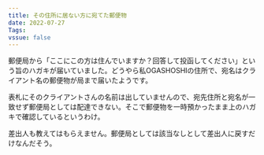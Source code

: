 ```yaml
---
title: その住所に居ない方に宛てた郵便物
date: 2022-07-27
Tags: 
vssue: false
---
```


郵便局から「ここにこの方は住んでいますか？回答して投函してください」という旨のハガキが届いていました。どうやら私OGASHOSHIの住所で、宛名はクライアント名の郵便物が局まで届いたようです。

表札にそのクライアントさんの名前は出していませんので、宛先住所と宛名が一致せず郵便局としては配達できない。そこで郵便物を一時預かったまま上のハガキで確認しているというわけ。

差出人も教えてはもらえません。郵便局としては該当なしとして差出人に戻すだけなんだそう。